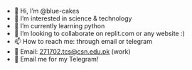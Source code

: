 - 👋 Hi, I’m @blue-cakes
- 👀 I’m interested in science & technology
- 🌱 I’m currently learning python
- 💞️ I’m looking to collaborate on replit.com or any website :)
- 📫 How to reach me: through email or telegram 
- 📧 Email: 271702.tcs@csn.edu.pk (work)
- 💬 Email me for my Telegram!
<!---
blue-cakes/blue-cakes is a ✨ special ✨ repository because its `README.md` (this file) appears on your GitHub profile.
You can click the Preview link to take a look at your changes.
--->
